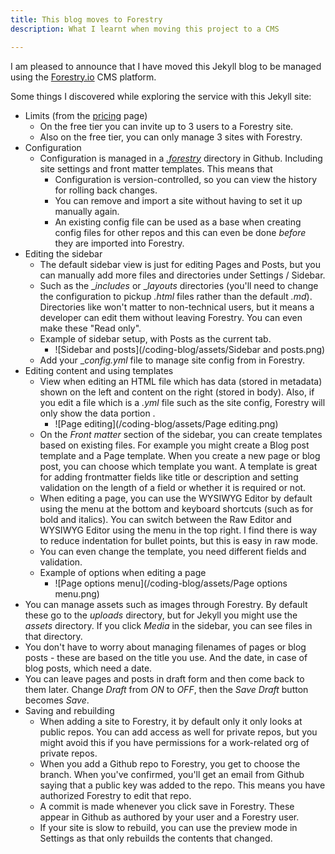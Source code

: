 ```yaml
---
title: This blog moves to Forestry
description: What I learnt when moving this project to a CMS

---
```

I am pleased to announce that I have moved this Jekyll blog to be managed using the [Forestry.io](https://forestry.io) CMS platform.

Some things I discovered while exploring the service with this Jekyll site:

* Limits (from the [pricing](https://forestry.io/pricing/ "pricing") page)
  * On the free tier you can invite up to 3 users to a Forestry site.
  * Also on the free tier, you can only manage 3 sites with Forestry.
* Configuration
  * Configuration is managed in a [_.forestry_](https://github.com/MichaelCurrin/coding-blog/tree/master/.forestry) directory in Github. Including site settings and front matter templates. This means that
    * Configuration is version-controlled, so you can view the history for rolling back changes.
    * You can remove and import a site without having to set it up manually again.
    * An existing config file can be used as a base when creating config files for other repos and this can even be done _before_ they are imported into Forestry.
* Editing the sidebar
  * The default sidebar view is just for editing Pages and Posts, but you can manually add more files and directories under Settings / Sidebar.
  * Such as the __includes_ or __layouts_ directories (you'll need to change the configuration to pickup _.html_ files rather than the default _.md_). Directories like won't matter to non-technical users, but it means a developer can edit them without leaving Forestry. You can even make these "Read only".
  * Example of sidebar setup, with Posts as the current tab.
    * ![Sidebar and posts](/coding-blog/assets/Sidebar and posts.png)
  * Add your __config.yml_ file to manage site config from in Forestry.
* Editing content and using templates
  * View when editing an HTML file which has data (stored in metadata) shown on the left and content on the right (stored in body). Also, if you edit a file which is a _.yml_ file such as the site config, Forestry will only show the data portion .
    * ![Page editing](/coding-blog/assets/Page editing.png)
  * On the _Front matter_ section of the sidebar, you can create templates based on existing files. For example you might create a Blog post template and a Page template. When you create a new page or blog post, you can choose which template you want. A template is great for adding frontmatter fields like title or description and setting validation on the length of a field or whether it is required or not.
  * When editing a page, you can use the WYSIWYG Editor by default using the menu at the bottom and keyboard shortcuts (such as for bold and italics). You can switch between the Raw Editor and WYSIWYG Editor using the menu in the top right. I find there is way to reduce indentation for bullet points, but this is easy in raw mode. 
  * You can even change the template, you need different fields and validation.
  * Example of options when editing a page
    * ![Page options menu](/coding-blog/assets/Page options menu.png)
* You can manage assets such as images through Forestry. By default these go to the _uploads_ directory, but for Jekyll you might use the _assets_ directory. If you click _Media_ in the sidebar, you can see files in that directory.
* You don't have to worry about managing filenames of pages or blog posts - these are based on the title you use. And the date, in case of blog posts, which need a date.
* You can leave pages and posts in draft form and then come back to them later. Change _Draft_ from _ON_ to _OFF_, then the _Save Draft_ button becomes _Save_.
* Saving and rebuilding
  * When adding a site to Forestry, it by default only it only looks at public repos. You can add access as well for private repos, but you might avoid this if you have permissions for a work-related org of private repos.
  * When you add a Github repo to Forestry, you get to choose the branch. When you've confirmed, you'll get an email from Github saying that a public key was added to the repo. This means you have authorized Forestry to edit that repo.
  * A commit is made whenever you click save in Forestry. These appear in Github as authored by your user and a Forestry user.
  * If your site is slow to rebuild, you can use the preview mode in Settings as that only rebuilds the contents that changed.